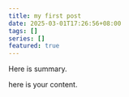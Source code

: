 ```yaml
---
title: my first post
date: 2025-03-01T17:26:56+08:00
tags: []
series: []
featured: true
---
```

Here is summary.

<!--more-->

here is your content.
